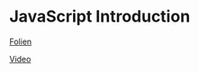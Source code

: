 # JavaScript Introduction

[Folien](https://docs.google.com/presentation/d/1tIDImuTiVJ3p4yDKKd58ynzyroZp4XOQ6OSmtojsjwU/edit?usp=sharing)

[Video](https://youtu.be/MP64R2qD05I)